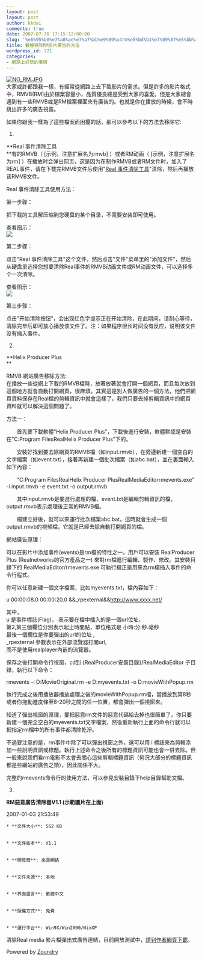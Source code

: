 ```yaml
---
layout: post
layout: post
author: kkdai
comments: true
date: 2007-07-30 17:15:12+00:00
slug: '%e6%95%b8%e7%a8%ae%e7%a7%bb%e9%99%a4rm%e5%bd%b1%e7%89%87%e5%bb%a3%e5%91%8a%e7%9a%84%e6%96%b9%e6%b3%95'
title: 數種移除RM影片廣告的方法
wordpress_id: 721
categories:
- 網路上好玩的事情
---
```





[![NO_RM.JPG](http://farm2.static.flickr.com/1018/952608927_6004eeeb8e_o.jpg)](http://www.flickr.com/photos/27643002@N00/952608927/)  
大家或許都跟我一樣，有經常從網路上去下載影片的需求。但是許多的影片格式中，RMVB(RM)由於檔案容量小，品質優良總是受到大家的喜愛。但是大家總會遇到有一些RMVB或是RM檔案裡面夾有廣告的。也就是你在播放的時候，會不時跳出許多的廣告視窗。




如果你跟我一樣為了這些檔案而困擾的話，那可以參考以下的方法去移除它:






  1. 


**Real 事件清除工具  
**有的RMVB（ [示例，注意扩展名为rmvb] ）或者RM动画（ [示例，注意扩展名为rm] ）在播放时会弹出网页，这是因为在制作RMVB或者RM文件时，加入了REAL事件，请在下载完RMVB文件后使用"[Real 事件清除工具](http://p.greedland.net/help/clstools.rar)"清除，然后再播放该RMVB文件。  

  

Real 事件清除工具使用方法：  

第一步骤：  

把下载的工具解压缩到您硬盘的某个目录，不需要安装即可使用。  

查看图示：  
![](http://p.greedland.net/help/clstools2.gif)  

  

第二步骤：  

双击"Real 事件清除工具"这个文件，然后点击"文件"菜单里的"添加文件"，然后从硬盘里选择您想要清除Real事件的RMVB动画文件或RM动画文件，可以选择多个一次清除。  

查看图示：  
![](http://p.greedland.net/help/clstools3.gif)  
  

第三步骤：  

点击"开始清除按钮"，会出现红色字提示正在开始清除，在此期间，请耐心等待，清除完毕后即可放心播放该文件了。注：如果程序很长时间没有反应，说明该文件没有插入事件。





  2. 


**Helix Producer Plus  
**




RMVB 網站廣告移除方法:  
在播放一些從網上下載的RMVB檔時，放著放著就會打開一個網頁，而且每次放到這個地方就會自動打開網頁，很麻煩。其實這是別人做廣告的一個方法，他們把網頁資料保存在Real檔的剪輯資訊中就會這樣了，我們只要去掉剪輯資訊中的網頁資料就可以解決這個問題了。




方法一：




　　首先要下載軟體"Helix Producer Plus"，下載後進行安裝，軟體默認是安裝在"C:Program FilesRealHelix Producer Plus"下的。




　　安裝好找到要去除網頁的RMVB檔（如input.rmvb），在旁邊新建一個空白的文字檔案（如event.txt），接著再新建一個批次檔案（如abc.bat），並在裏面輸入如下內容：




　　"C:Program FilesRealHelix Producer PlusRealMediaEditorrmevents.exe" -i input.rmvb -e event.txt -o output.rmvb




　　其中input.rmvb是要進行處理的檔，event.txt是編輯剪輯資訊的檔，output.rmvb表示處理後正常的RMVB檔。




　　檔建立好後，就可以來運行批次檔案abc.bat，這時就會生成一個output.rmvb的視頻檔，它就是已經去除自動打開網頁的檔。


  


網站廣告原理：




  
可以在影片中添加事件(events)是rm檔的特性之一。用戶可以安裝 RealProducer Plus (Realnetworks的官方產品之一) 來對rm檔進行編輯、製作、修改。其安裝目錄下的 RealMediaEditor/rmevents.exe 可執行檔正是用來為rm檔插入事件的命令行程式。




你可以任意新建一個文字檔案，比如myevents.txt，檔內容如下：




u 00:00:08.0 00:00:20.0 &&_rpexternal&&http://www.xxxx.net/




其中，  
u 是事件標誌(Flag)， 表示要在檔中插入的是一個url位址，  
第2,第三個欄位分別表示起止時間點，單位格式是 小時:分:秒.毫秒  
最後一個欄位是你要彈出的url的位址 ,  
_rpexternal 參數表示在外部流覽器打開url,  
而不是使用realplayer內嵌的流覽器。




  
保存之後打開命令行視窗，cd到 {RealProducer安裝目錄}/RealMediaEditor 子目錄，執行以下命令：




rmevents -i D:MovieOriginal.rm -e D:myevents.txt -o D:movieWithPopup.rm




執行完成之後用播放器播放處理之後的movieWithPopup.rm檔，當播放到第8秒或者你拖動進度條至8-20秒之間的任一位置，都會彈出一個視窗來。




知道了彈出視窗的原理，要把惡意rm文件的惡意代碼給去掉也很簡單了。你只要新建一個完全空白的myevents.txt文字檔案，然後重新執行上面的命令行就可以把指定rm檔中的所有事件都清除乾淨。




不過要注意的是，rm事件中除了可以彈出視窗之外，還可以用 i 標誌來為剪輯添加一些說明資訊或標題。執行上述命令之後所有的標題資訊可能也會一併去除。但一般來說我們看rm電影不太會去關心這些剪輯標題資訊（何況大部分的標題資訊都是些網站的廣告之類），因此關係不大。




完整的rmevents命令行的使用方法，可以參見安裝目錄下help目錄幫助文檔。





  3. 


**RM惡意廣告清除器V1.1 (示範圖片在上面)**




2007-01-03 21:53:49







    * **文件大小**: 562 KB


    * **文件版本**: V1.1


    * **開發商**: 來源網絡


    * **文件來源**: 本地


    * **界面語言**: 繁體中文


    * **授權方式**: 免費


    * **運行平台**: Win9X/Win2000/WinXP







清除Real media 影片檔彈出式廣告連結，目前開放測試中，[請到作者網頁下載](http://blog.ecstart.com/index.php/action/viewspace/itemid/1485)。  








Powered by [Zoundry](http://www.zoundry.com)
